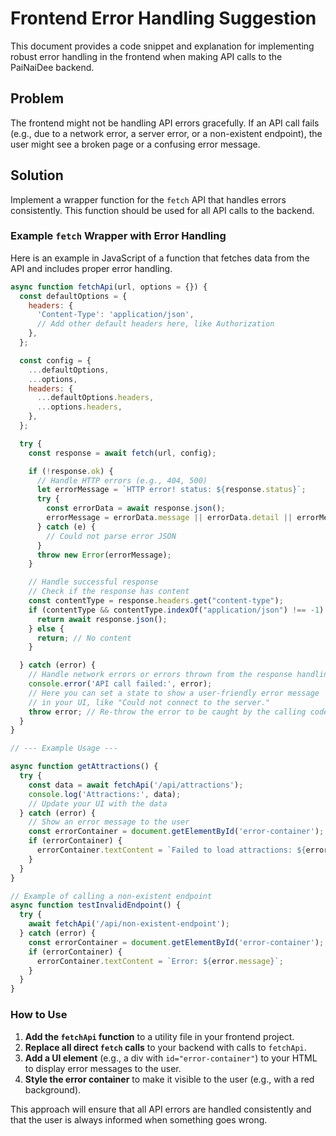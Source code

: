 # Frontend Error Handling Suggestion

This document provides a code snippet and explanation for implementing robust error handling in the frontend when making API calls to the PaiNaiDee backend.

## Problem

The frontend might not be handling API errors gracefully. If an API call fails (e.g., due to a network error, a server error, or a non-existent endpoint), the user might see a broken page or a confusing error message.

## Solution

Implement a wrapper function for the `fetch` API that handles errors consistently. This function should be used for all API calls to the backend.

### Example `fetch` Wrapper with Error Handling

Here is an example in JavaScript of a function that fetches data from the API and includes proper error handling.

```javascript
async function fetchApi(url, options = {}) {
  const defaultOptions = {
    headers: {
      'Content-Type': 'application/json',
      // Add other default headers here, like Authorization
    },
  };

  const config = {
    ...defaultOptions,
    ...options,
    headers: {
      ...defaultOptions.headers,
      ...options.headers,
    },
  };

  try {
    const response = await fetch(url, config);

    if (!response.ok) {
      // Handle HTTP errors (e.g., 404, 500)
      let errorMessage = `HTTP error! status: ${response.status}`;
      try {
        const errorData = await response.json();
        errorMessage = errorData.message || errorData.detail || errorMessage;
      } catch (e) {
        // Could not parse error JSON
      }
      throw new Error(errorMessage);
    }

    // Handle successful response
    // Check if the response has content
    const contentType = response.headers.get("content-type");
    if (contentType && contentType.indexOf("application/json") !== -1) {
      return await response.json();
    } else {
      return; // No content
    }

  } catch (error) {
    // Handle network errors or errors thrown from the response handling
    console.error('API call failed:', error);
    // Here you can set a state to show a user-friendly error message
    // in your UI, like "Could not connect to the server."
    throw error; // Re-throw the error to be caught by the calling code
  }
}

// --- Example Usage ---

async function getAttractions() {
  try {
    const data = await fetchApi('/api/attractions');
    console.log('Attractions:', data);
    // Update your UI with the data
  } catch (error) {
    // Show an error message to the user
    const errorContainer = document.getElementById('error-container');
    if (errorContainer) {
      errorContainer.textContent = `Failed to load attractions: ${error.message}`;
    }
  }
}

// Example of calling a non-existent endpoint
async function testInvalidEndpoint() {
  try {
    await fetchApi('/api/non-existent-endpoint');
  } catch (error) {
    const errorContainer = document.getElementById('error-container');
    if (errorContainer) {
      errorContainer.textContent = `Error: ${error.message}`;
    }
  }
}
```

### How to Use

1.  **Add the `fetchApi` function** to a utility file in your frontend project.
2.  **Replace all direct `fetch` calls** to your backend with calls to `fetchApi`.
3.  **Add a UI element** (e.g., a div with `id="error-container"`) to your HTML to display error messages to the user.
4.  **Style the error container** to make it visible to the user (e.g., with a red background).

This approach will ensure that all API errors are handled consistently and that the user is always informed when something goes wrong.
